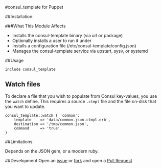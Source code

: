 #consul_template for Puppet

##Installation

###What This Module Affects

* Installs the consul-template binary (via url or package)
* Optionally installs a user to run it under
* Installs a configuration file (/etc/consul-template/config.json)
* Manages the consul-template service via upstart, sysv, or systemd

##Usage

```puppet
include consul_template
```

## Watch files

To declare a file that you wish to populate from Consul key-values, you use the
`watch` define. This requires a source `.ctmpl` file and the file on-disk
that you want to update.

```puppet
consul_template::watch { 'common':
    template    => 'data/common.json.ctmpl.erb',
    destination => '/tmp/common.json',
    command     => 'true',
}
```

##Limitations

Depends on the JSON gem, or a modern ruby.

##Development
Open an [issue](https://github.com/gdhbashton/puppet-consul_template/issues) or 
[fork](https://github.com/gdhbashton/puppet-consul_template/fork) and open a 
[Pull Request](https://github.com/gdhbashton/puppet-consul_template/pulls)
